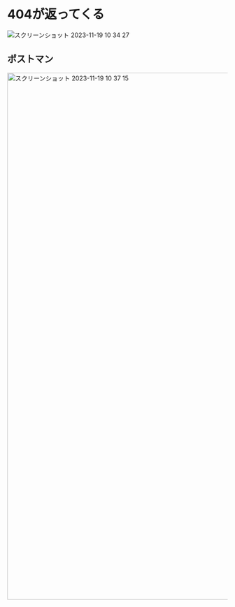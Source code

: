 # 404が返ってくる

<img width="１２０７" alt="スクリーンショット 2023-11-19 10 34 27" src="https://github.com/tomoya0844/kadai10/assets/146510558/08819ac4-e811-4618-8e1d-9b6b7694c99f">

  ## ポストマン
<img width="1207" alt="スクリーンショット 2023-11-19 10 37 15" src="https://github.com/tomoya0844/kadai10/assets/146510558/a12b0938-d57c-418d-9f49-1dfa9f27651f">
